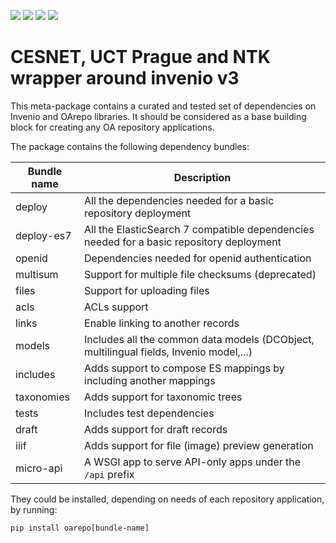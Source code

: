 [![](https://img.shields.io/github/license/oarepo/oarepo.svg)](https://github.com/oarepo/oarepo/blob/master/LICENSE)
[![](https://img.shields.io/travis/oarepo/oarepo.svg)](https://travis-ci.org/oarepo/oarepo)
[![](https://img.shields.io/coveralls/oarepo/oarepo.svg)](https://coveralls.io/r/oarepo/oarepo)
[![](https://img.shields.io/pypi/v/oarepo.svg)](https://pypi.org/pypi/oarepo)

CESNET, UCT Prague and NTK wrapper around invenio v3
====================================================

This meta-package contains a curated and tested set of dependencies on Invenio and OArepo libraries.
It should be considered as a base building block for creating any OA repository applications.

The package contains the following dependency bundles:



| Bundle name | Description  |
|-------------|--------------|
| deploy      | All the dependencies needed for a basic repository deployment                            |
| deploy-es7  | All the ElasticSearch 7 compatible dependencies needed for a basic repository deployment |
| openid      | Dependencies needed for openid authentication                                            |
| multisum    | Support for multiple file checksums (deprecated)                                         |
| files       | Support for uploading files                                                              |
| acls        | ACLs support                                                                             |
| links       | Enable linking to another records                                                        |
| models      | Includes all the common data models (DCObject, multilingual fields, Invenio model,...)   |
| includes    | Adds support to compose ES mappings by including another mappings                        |
| taxonomies  | Adds support for taxonomic trees                                                         |
| tests       | Includes test dependencies                                                               |
| draft       | Adds support for draft records                                                           |
| iiif        | Adds support for file (image) preview generation                                         |
| micro-api   | A WSGI app to serve API-only apps under the `/api` prefix                                |

They could be installed, depending on needs of each repository application, by running:

```
pip install oarepo[bundle-name]
```
